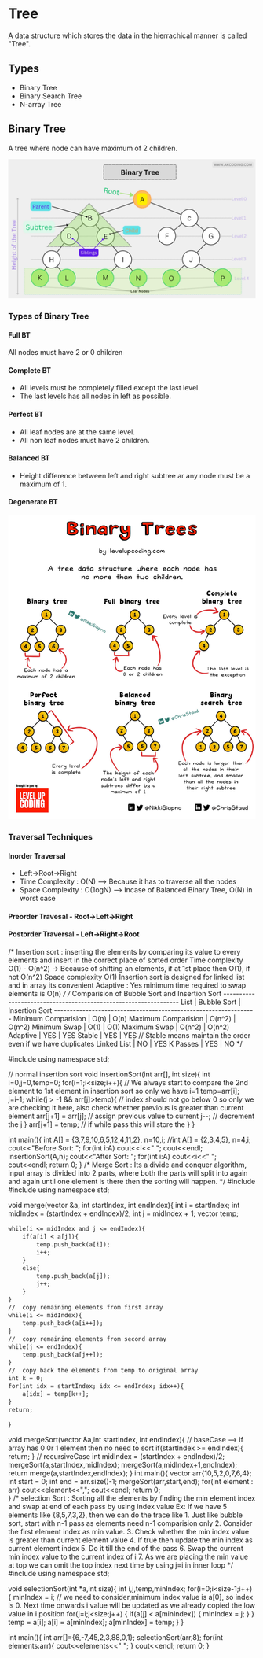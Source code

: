 # Tree

A data structure which stores the data in the hierrachical manner is called "Tree".

## Types

* Binary Tree
* Binary Search Tree
* N-array Tree

## Binary Tree

A tree where node can have maximum of 2 children.

![Parent-Child Relation](./binary-tree-data-structure.webp)

### Types of Binary Tree

#### Full BT

All nodes must have 2 or 0 children

#### Complete BT

* All levels must be completely filled except the last level.
* The last levels has all nodes in left as possible.

#### Perfect BT

* All leaf nodes are at the same level.
* All non leaf nodes must have 2 children.

#### Balanced BT

* Height difference between left and right subtree ar any node must be a maximum of 1.

#### Degenerate BT

![Binary Tree Types](./types_of_BST.jpeg)

### Traversal Techniques

#### Inorder Traversal 

* Left->Root->Right
* Time Complexity : O(N) --> Because it has to traverse all the nodes
* Space Complexity : O(1ogN) --> Incase of Balanced Binary Tree, O(N) in worst case

#### Preorder Travesal - Root->Left->Right

#### Postorder Traversal - Left->Right->Root

/*  Insertion sort : inserting the elements by comparing its value to every elements and insert in the correct place of sorted order
    Time complexity O(1) - O(n^2) -> Because of shifting an elements, if at 1st place then O(1), if not O(n^2)
    Space complexity O(1) 
    Insertion sort is designed for linked list and in array its convenient
    Adaptive : Yes minimum time required to swap elements is O(n)
*/
/*  Comparision of Bubble Sort and Insertion Sort
    ----------------------------------------------------------------
            List            |   Bubble Sort |  Insertion Sort
    ----------------------------------------------------------------
    Minimum Comparision     |   O(n)        |   O(n)
    Maximum Comparision     |   O(n^2)      |   O(n^2)
    Minimum Swap            |   O(1)        |   O(1)
    Maximum Swap            |   O(n^2)      |   O(n^2)
    Adaptive                |   YES         |   YES
    Stable                  |   YES         |   YES                 // Stable means maintain the order even if we have duplicates
    Linked List             |   NO          |   YES
    K Passes                |   YES         |   NO 
*/       



#include<iostream>
using namespace std;

//  normal insertion sort 
void insertionSort(int arr[], int size){
    int i=0,j=0,temp=0;
    for(i=1;i<size;i++){    //  We always start to compare the 2nd element to 1st element in insertion sort so only we have i=1
        temp=arr[i];    
        j=i-1;
        while(j > -1 && arr[j]>temp){   // index should not go below 0 so only we are checking it here, also check whether previous is greater than current element
            arr[j+1] = arr[j];          //  assign previous value to current
            j--;                        //  decrement the j
        }
        arr[j+1] = temp;                //  if while pass this will store the 
    }
}

int main(){
    int A[] = {3,7,9,10,6,5,12,4,11,2}, n=10,i;
    //int A[] = {2,3,4,5}, n=4,i;
    cout<<"Before Sort: ";
    for(int i:A)
        cout<<i<<" ";
    cout<<endl;
    insertionSort(A,n);
    cout<<"After Sort: ";
    for(int i:A)
        cout<<i<<" ";
    cout<<endl;
    return 0;
}
/*  Merge Sort : Its a divide and conquer algorithm, input array is divided into 2 parts, where both the parts will split into again and again until one element is there 
    then the sorting will happen.
*/
#include<iostream>
#include<vector>
using namespace std;

void merge(vector<int> &a, int startIndex, int endIndex){
    int i = startIndex;
    int midIndex = (startIndex + endIndex)/2;
    int j = midIndex + 1;
    vector<int> temp;

    while(i <= midIndex and j <= endIndex){
        if(a[i] < a[j]){
            temp.push_back(a[i]);
            i++;
        }
        else{
            temp.push_back(a[j]);
            j++;
        }
    }
    //  copy remaining elements from first array
    while(i <= midIndex){
        temp.push_back(a[i++]);
    }
    //  copy remaining elements from second array
    while(j <= endIndex){
        temp.push_back(a[j++]);
    }
    //  copy back the elements from temp to original array
    int k = 0;
    for(int idx = startIndex; idx <= endIndex; idx++){
        a[idx] = temp[k++];
    }
    return;
}

void mergeSort(vector<int> &a,int startIndex, int endIndex){
    //  baseCase --> if array has 0 0r 1 element then no need to sort
    if(startIndex >= endIndex){
        return;
    }
    //  recursiveCase
    int midIndex = (startIndex + endIndex)/2;
    mergeSort(a,startIndex,midIndex);
    mergeSort(a,midIndex+1,endIndex);
    return merge(a,startIndex,endIndex);
}
int main(){
    vector<int> arr{10,5,2,0,7,6,4};
    int start = 0;
    int end = arr.size()-1;
    mergeSort(arr,start,end);
    for(int element : arr)
        cout<<element<<",";
    cout<<endl;
    return 0;    
}
/*  selection Sort : Sorting all the elements by finding the min element index and swap at end of each pass by using index value
    Ex: If we have 5 elements like {8,5,7,3,2}, then we can do the trace like
    1. Just like bubble sort, start with n-1 pass as elements need n-1 comparision only
    2. Consider the first element index as min value.
    3. Check whether the min index value is greater than current element value
    4. If true then update the min index as current element index
    5. Do it till the end of the pass
    6. Swap the current min index value to the current index of i
    7. As we are placing the min value at top we can omit the top index next time by using j=i in inner loop
*/  
#include<iostream>
using namespace std;

void selectionSort(int *a,int size){
    int i,j,temp,minIndex; 
    for(i=0;i<size-1;i++)
    {
        minIndex = i;   // we need to consider,minimum index value is a[0], so index is 0. Next time onwards i value will be updated as we already copied the low value in i position
        for(j=i;j<size;j++)
        {
            if(a[j] < a[minIndex])
            {
                minIndex = j;
            }
        }
            temp = a[i];
            a[i] = a[minIndex];
            a[minIndex] = temp;
    }
}

int main(){
   int arr[]={6,-7,45,2,3,88,0,1};
   selectionSort(arr,8);
   for(int elements:arr){
        cout<<elements<<" ";
   }
   cout<<endl;
   return 0;
}




